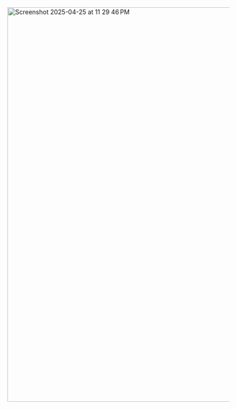 <img width="892" alt="Screenshot 2025-04-25 at 11 29 46 PM" src="https://github.com/user-attachments/assets/7c3df756-3741-4699-9269-6e23b52433ca" />
